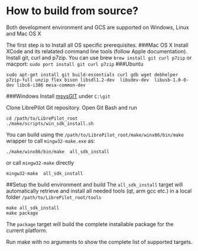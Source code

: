 How to build from source?
=========================

Both development environment and GCS are supported on Windows, Linux and Mac OS X

The first step is to Install all OS specific prerequisites.
###Mac OS X
Install XCode and its relatated command line tools (follow Apple documentation).
Install git, curl and p7zip. You can use brew `brew install git curl p7zip` or macport: `sudo port install git curl p7zip`
###Ubuntu

    sudo apt-get install git build-essentials curl gdb wget debhelper p7zip-full unzip flex bison libsdl1.2-dev  libudev-dev  libusb-1.0-0-dev libc6-i386 mesa-common-dev


###Windows
Install [msysGIT](https://msysgit.github.io/) under `C:\git`

Clone LibrePilot Git repository.
Open Git Bash and run

    cd /path/to/LibrePilot_root
    ./make/scripts/win_sdk_install.sh

You can build using the `/path/to/LibrePilot_root/make/winx86/bin/make` wrapper to call `mingw32-make.exe` as:

    ./make/winx86/bin/make  all_sdk_install
or call `mingw32-make` directly

    mingw32-make  all_sdk_install

##Setup the build environment and build
The `all_sdk_install` target will automatically retrieve and install all needed tools (qt, arm gcc etc.) in a local folder `/path/to/LibrePilot_root/tools`


    make all_sdk_install
    make package

The `package` target will build the complete installable package for the current platform.

Run make with no arguments to show the complete list of supported targets.
